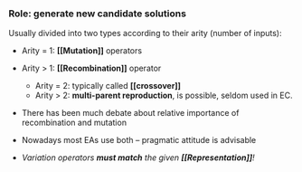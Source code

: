 ### Role: generate new candidate solutions

Usually divided into two types according to their arity (number of inputs):
- Arity = 1: **[[Mutation]]** operators
- Arity > 1: **[[Recombination]]** operator
	- Arity = 2: typically called **[[crossover]]**
	- Arity > 2: **multi-parent reproduction**, is possible, seldom used in EC.
  
- There has been much debate about relative importance of recombination and mutation
- Nowadays most EAs use both – pragmatic attitude is advisable

- *Variation operators **must match** the given **[[Representation]]**!*
